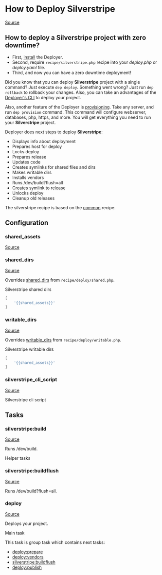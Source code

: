 <!-- DO NOT EDIT THIS FILE! -->
<!-- Instead edit recipe/silverstripe.php -->
<!-- Then run bin/docgen -->

# How to Deploy Silverstripe

[Source](/recipe/silverstripe.php)

## How to deploy a Silverstripe project with zero downtime?

- First, [install](/docs/installation.md) the Deployer. 
- Second, require `recipe/silverstripe.php` recipe into your _deploy.php_ or _deploy.yaml_ file.
- Third, and now you can have a zero downtime deployment!

Did you know that you can deploy **Silverstripe** project with a single command? Just execute `dep deploy`.
Something went wrong? Just run `dep rollback` to rollback your changes.
Also, you can take an advantages of the [Deployer's CLI](/docs/cli.md) to deploy your project.

Also, another feature of the Deployer is [provisioning](/docs/recipe/provision.md). Take any server, and run `dep provision` command.
This command will configure webserver, databases, php, https, and more. 
You will get everything you need to run your **Silverstripe** project.

Deployer does next steps to [deploy](#deploy) **Silverstripe**:
* Displays info about deployment
* Prepares host for deploy
* Locks deploy
* Prepares release
* Updates code
* Creates symlinks for shared files and dirs
* Makes writable dirs
* Installs vendors
* Runs /dev/build?flush=all
* Creates symlink to release
* Unlocks deploy
* Cleanup old releases


The silverstripe recipe is based on the [common](/docs/recipe/common.md) recipe.

## Configuration
### shared_assets
[Source](https://github.com/deployphp/deployer/blob/master/recipe/silverstripe.php#L12)





### shared_dirs
[Source](https://github.com/deployphp/deployer/blob/master/recipe/silverstripe.php#L21)

Overrides [shared_dirs](/docs/recipe/deploy/shared.md#shared_dirs) from `recipe/deploy/shared.php`.

Silverstripe shared dirs

```php title="Default value"
[
    '{{shared_assets}}'
]
```


### writable_dirs
[Source](https://github.com/deployphp/deployer/blob/master/recipe/silverstripe.php#L26)

Overrides [writable_dirs](/docs/recipe/deploy/writable.md#writable_dirs) from `recipe/deploy/writable.php`.

Silverstripe writable dirs

```php title="Default value"
[
    '{{shared_assets}}'
]
```


### silverstripe_cli_script
[Source](https://github.com/deployphp/deployer/blob/master/recipe/silverstripe.php#L31)

Silverstripe cli script




## Tasks

### silverstripe:build
[Source](https://github.com/deployphp/deployer/blob/master/recipe/silverstripe.php#L47)

Runs /dev/build.

Helper tasks


### silverstripe:buildflush
[Source](https://github.com/deployphp/deployer/blob/master/recipe/silverstripe.php#L52)

Runs /dev/build?flush=all.




### deploy
[Source](https://github.com/deployphp/deployer/blob/master/recipe/silverstripe.php#L60)

Deploys your project.

Main task


This task is group task which contains next tasks:
* [deploy:prepare](/docs/recipe/common.md#deployprepare)
* [deploy:vendors](/docs/recipe/deploy/vendors.md#deployvendors)
* [silverstripe:buildflush](/docs/recipe/silverstripe.md#silverstripebuildflush)
* [deploy:publish](/docs/recipe/common.md#deploypublish)


